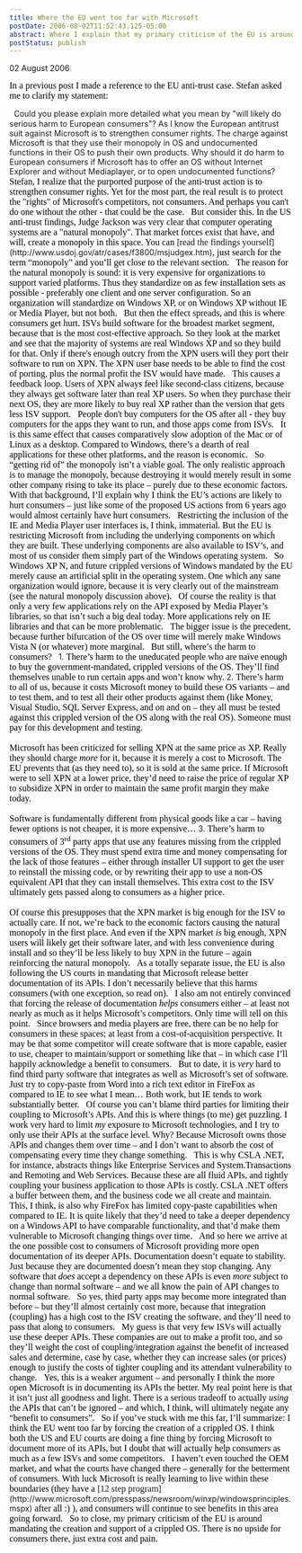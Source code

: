 ```yaml
---
title: Where the EU went too far with Microsoft
postDate: 2006-08-02T11:52:43.125-05:00
abstract: Where I explain that my primary criticism of the EU is around mandating the creation and support of a crippled OS. There is no upside for consumers there, just extra cost and pain.
postStatus: publish
---
```

02 August 2006

<font face="Times New Roman" color="#000000" size="3">In a previous post I made a reference to the EU anti-trust case. Stefan asked me to clarify my statement:</font>

<?xml:namespace prefix = o ns = "urn:schemas-microsoft-com:office:office" /><o:p><font face="Times New Roman" color="#000000" size="3">&nbsp;</font></o:p>

Could you please explain more detailed what you mean by "will likely do serious harm to European consumers"? As I know the European antitrust suit against Microsoft is to strengthen consumer rights. The charge against Microsoft is that they use their monopoly in OS and undocumented functions in their OS to push their own products. Why should it do harm to European consumers if Microsoft has to offer an OS without Internet Explorer and without Mediaplayer, or to open undocumented functions?

<o:p><font face="Times New Roman" color="#000000" size="3">&nbsp;</font></o:p>

<font size="3"><font color="#000000"><font face="Times New Roman">Stefan, I realize that the purported purpose of the anti-trust action is to strengthen consumer rights. Yet for the most part, the real result is to protect the "rights" of Microsoft's competitors, not consumers. And perhaps you can't do one without the other - that could be the case.<o:p></o:p></font></font></font>

<o:p><font face="Times New Roman" color="#000000" size="3">&nbsp;</font></o:p>

<font face="Times New Roman" color="#000000" size="3">But consider this. In the <?xml:namespace prefix = st1 ns = "urn:schemas-microsoft-com:office:smarttags" /><st1:country-region w:st="on"><st1:place w:st="on">US</st1:place></st1:country-region> anti-trust findings, Judge Jackson was very clear that computer operating systems are a "natural monopoly". That market forces exist that have, and will, create a monopoly in this space. You can </font>[<font face="Times New Roman" size="3">read the findings yourself</font>](http://www.usdoj.gov/atr/cases/f3800/msjudgex.htm)<font size="3"><font color="#000000"><font face="Times New Roman">, just search for the term “monopoly” and you’ll get close to the relevant section.<o:p></o:p></font></font></font>

<o:p><font face="Times New Roman" color="#000000" size="3">&nbsp;</font></o:p>

<font size="3"><font color="#000000"><font face="Times New Roman">The reason for the natural monopoly is sound: it is very expensive for organizations to support varied platforms. Thus they standardize on as few installation sets as possible - preferably one client and one server configuration. So an organization will standardize on Windows XP, or on Windows XP without IE or Media Player, but not both.<o:p></o:p></font></font></font>

<o:p><font face="Times New Roman" color="#000000" size="3">&nbsp;</font></o:p>

<font size="3"><font color="#000000"><font face="Times New Roman">But then the effect spreads, and this is where consumers get hurt. ISVs build software for the broadest market segment, because that is the most cost-effective approach. So they look at the market and see that the majority of systems are real Windows XP and so they build for that. Only if there's enough outcry from the XPN users will they port their software to run on XPN. The XPN user base needs to be able to find the cost of porting, plus the normal profit the ISV would have made.<o:p></o:p></font></font></font>

<o:p><font face="Times New Roman" color="#000000" size="3">&nbsp;</font></o:p>

<font size="3"><font color="#000000"><font face="Times New Roman">This causes a feedback loop. Users of XPN always feel like second-class citizens, because they always get software later than real XP users. So when they purchase their next OS, they are more likely to buy real XP rather than the version that gets less ISV support.<o:p></o:p></font></font></font>

<o:p><font face="Times New Roman" color="#000000" size="3">&nbsp;</font></o:p>

<font face="Times New Roman" color="#000000" size="3">People don't buy computers for the OS after all - they buy computers for the apps they want to run, and those apps come from ISVs.</font>

<o:p><font face="Times New Roman" color="#000000" size="3">&nbsp;</font></o:p>

<font face="Times New Roman" color="#000000" size="3">It is this same effect that causes comparatively slow adoption of the Mac or of Linux as a desktop. Compared to Windows, there’s a dearth of real applications for these other platforms, and the reason is economic.</font>

<o:p><font face="Times New Roman" color="#000000" size="3">&nbsp;</font></o:p>

<font face="Times New Roman" color="#000000" size="3">So “getting rid of” the monopoly isn’t a viable goal. The only realistic approach is to manage the monopoly, because destroying it would merely result in some other company rising to take its place – purely due to these economic factors.</font>

<o:p><font face="Times New Roman" color="#000000" size="3">&nbsp;</font></o:p>

<font face="Times New Roman" color="#000000" size="3">With that background, I’ll explain why I think the EU’s actions are likely to hurt consumers – just like some of the proposed <st1:country-region w:st="on"><st1:place w:st="on">US</st1:place></st1:country-region> actions from 6 years ago would almost certainly have hurt consumers.</font>

<o:p><font face="Times New Roman" color="#000000" size="3">&nbsp;</font></o:p>

<font face="Times New Roman" color="#000000" size="3">Restricting the inclusion of the IE and Media Player user interfaces is, I think, immaterial. But the EU is restricting Microsoft from including the underlying components on which they are built. These underlying components are also available to ISV’s, and most of us consider them simply part of the Windows operating system.</font>

<o:p><font face="Times New Roman" color="#000000" size="3">&nbsp;</font></o:p>

<font face="Times New Roman" color="#000000" size="3">So Windows XP N, and future crippled versions of Windows mandated by the EU merely cause an artificial split in the operating system. One which any sane organization would ignore, because it is very clearly out of the mainstream (see the natural monopoly discussion above).</font>

<o:p><font face="Times New Roman" color="#000000" size="3">&nbsp;</font></o:p>

<font face="Times New Roman" color="#000000" size="3">Of course the reality is that only a very few applications rely on the API exposed by Media Player’s libraries, so that isn’t such a big deal today. More applications rely on IE libraries and that can be more problematic.</font>

<o:p><font face="Times New Roman" color="#000000" size="3">&nbsp;</font></o:p>

<font face="Times New Roman" color="#000000" size="3">The bigger issue is the precedent, because further bifurcation of the OS over time will merely make Windows Vista N (or whatever) more marginal.</font>

<o:p><font face="Times New Roman" color="#000000" size="3">&nbsp;</font></o:p>

<font face="Times New Roman" color="#000000" size="3">But still, where’s the harm to consumers?</font>

<o:p><font face="Times New Roman" color="#000000" size="3">&nbsp;</font></o:p>

1. <font face="Times New Roman" color="#000000" size="3">There’s harm to the uneducated people who are naïve enough to buy the government-mandated, crippled versions of the OS. They’ll find themselves unable to run certain apps and won’t know why.</font>
2. <font face="Times New Roman" color="#000000" size="3">There’s harm to all of us, because it costs Microsoft money to build these OS variants – and to test them, and to test all their other products against them (like Money, Visual Studio, SQL Server Express, and on and on – they all must be tested against this crippled version of the OS along with the real OS). Someone must pay for this development and testing.<br><br>Microsoft has been criticized for selling XPN at the same price as XP. Really they should charge <i style="mso-bidi-font-style: normal">more</i> for it, because it is merely a cost to Microsoft. The EU prevents that (as they need to), so it is sold at the same price. If Microsoft were to sell XPN at a lower price, they’d need to raise the price of regular XP to subsidize XPN in order to maintain the same profit margin they make today. <br><br>Software is fundamentally different from physical goods like a car – having fewer options is not cheaper, it is more expensive…</font>
3. <font face="Times New Roman" color="#000000" size="3">There’s harm to consumers of 3<sup>rd</sup> party apps that use any features missing from the crippled versions of the OS. They must spend extra time and money compensating for the lack of those features – either through installer UI support to get the user to reinstall the missing code, or by rewriting their app to use a non-OS equivalent API that they can install themselves. This extra cost to the ISV ultimately gets passed along to consumers as a higher price.<br><br>Of course this presupposes that the XPN market is big enough for the ISV to actually care. If not, we’re back to the economic factors causing the natural monopoly in the first place. And even if the XPN market <i style="mso-bidi-font-style: normal">is</i> big enough, XPN users will likely get their software later, and with less convenience during install and so they’ll be less likely to buy XPN in the future – again reinforcing the natural monopoly.</font>


<o:p><font face="Times New Roman" color="#000000" size="3">&nbsp;</font></o:p>

<font face="Times New Roman" color="#000000" size="3">As a totally separate issue, the EU is also following the <st1:country-region w:st="on"><st1:place w:st="on">US</st1:place></st1:country-region> courts in mandating that Microsoft release better documentation of its APIs. I don’t necessarily believe that this harms consumers (with one exception, so read on).</font>

<o:p><font face="Times New Roman" color="#000000" size="3">&nbsp;</font></o:p>

<font face="Times New Roman" color="#000000" size="3">I also am not entirely convinced that forcing the release of documentation <i style="mso-bidi-font-style: normal">helps</i> consumers either – at least not nearly as much as it helps Microsoft’s competitors. Only time will tell on this point.</font>

<o:p><font face="Times New Roman" color="#000000" size="3">&nbsp;</font></o:p>

<font face="Times New Roman" color="#000000" size="3">Since browsers and media players are free, there can be no help for consumers in these spaces; at least from a cost-of-acquisition perspective. It may be that some competitor will create software that is more capable, easier to use, cheaper to maintain/support or something like that – in which case I’ll happily acknowledge a benefit to consumers.</font>

<o:p><font face="Times New Roman" color="#000000" size="3">&nbsp;</font></o:p>

<font face="Times New Roman" color="#000000" size="3">But to date, it is <i style="mso-bidi-font-style: normal">very</i> hard to find third party software that integrates as well as Microsoft’s set of software. Just try to copy-paste from Word into a rich text editor in FireFox as compared to IE to see what I mean… Both work, but IE tends to work substantially better.</font>

<o:p><font face="Times New Roman" color="#000000" size="3">&nbsp;</font></o:p>

<font face="Times New Roman" color="#000000" size="3">Of course you can’t blame third parties for limiting their coupling to Microsoft’s APIs. And this is where things (to me) get puzzling. I work very hard to limit <i style="mso-bidi-font-style: normal">my</i> exposure to Microsoft technologies, and I try to only use their APIs at the surface level. Why? Because Microsoft owns those APIs and changes them over time – and I don’t want to absorb the cost of compensating every time they change something.</font>

<o:p><font face="Times New Roman" color="#000000" size="3">&nbsp;</font></o:p>

<font face="Times New Roman" color="#000000" size="3">This is why CSLA .NET, for instance, abstracts things like Enterprise Services and System.Transactions and Remoting and Web Services. Because these are all fluid APIs, and tightly coupling your business application to those APIs is costly. CSLA .NET offers a buffer between them, and the business code we all create and maintain.</font>

<o:p><font face="Times New Roman" color="#000000" size="3">&nbsp;</font></o:p>

<font face="Times New Roman" color="#000000" size="3">This, I think, is also why FireFox has limited copy-paste capabilities when compared to IE. It is quite likely that they’d need to take a deeper dependency on a Windows API to have comparable functionality, and that’d make them vulnerable to Microsoft changing things over time.</font>

<o:p><font face="Times New Roman" color="#000000" size="3">&nbsp;</font></o:p>

<font face="Times New Roman" color="#000000" size="3">And so here we arrive at the one possible cost to consumers of Microsoft providing more open documentation of its deeper APIs. Documentation doesn’t equate to stability. Just because they are documented doesn’t mean they stop changing. Any software that <i style="mso-bidi-font-style: normal">does</i> accept a dependency on these APIs is even <i style="mso-bidi-font-style: normal">more</i> subject to change than normal software – and we all know the pain of API changes to normal software.</font>

<o:p><font face="Times New Roman" color="#000000" size="3">&nbsp;</font></o:p>

<font face="Times New Roman" color="#000000" size="3">So yes, third party apps may become more integrated than before – but they’ll almost certainly cost more, because that integration (coupling) has a high cost to the ISV creating the software, and they’ll need to pass that along to consumers.</font>

<o:p><font face="Times New Roman" color="#000000" size="3">&nbsp;</font></o:p>

<font face="Times New Roman" color="#000000" size="3">My guess is that very few ISVs will actually use these deeper APIs. These companies are out to make a profit too, and so they’ll weight the cost of coupling/integration against the benefit of increased sales and determine, case by case, whether they can increase sales (or prices) enough to justify the costs of tighter coupling and its attendant vulnerability to change.</font>

<o:p><font face="Times New Roman" color="#000000" size="3">&nbsp;</font></o:p>

<font face="Times New Roman" color="#000000" size="3">Yes, this is a weaker argument – and personally I think the more open Microsoft is in documenting its APIs the better. My real point here is that it isn’t just all goodness and light. There is a serious tradeoff to actually <i style="mso-bidi-font-style: normal">using</i> the APIs that can’t be ignored – and which, I think, will ultimately negate any “benefit to consumers”.</font>

<o:p><font face="Times New Roman" color="#000000" size="3">&nbsp;</font></o:p>

<font face="Times New Roman" color="#000000" size="3">So if you’ve stuck with me this far, I’ll summarize: I think the EU went too far by forcing the creation of a crippled OS. I think both the US and EU courts are doing a fine thing by forcing Microsoft to document more of its APIs, but I doubt that will actually help consumers as much as a few ISVs and some competitors.</font>

<o:p><font face="Times New Roman" color="#000000" size="3">&nbsp;</font></o:p>

<font face="Times New Roman" color="#000000" size="3">I haven’t even touched the OEM market, and what the courts have changed there – generally for the betterment of consumers. With luck Microsoft is really learning to live within these boundaries (they have a </font>[<font face="Times New Roman" size="3">12 step program</font>](http://www.microsoft.com/presspass/newsroom/winxp/windowsprinciples.mspx)<font face="Times New Roman" color="#000000" size="3"> after all :) ), and consumers will continue to see benefits in this area going forward.</font>

<o:p><font face="Times New Roman" color="#000000" size="3">&nbsp;</font></o:p>

<font face="Times New Roman" color="#000000" size="3">So to close, my primary criticism of the EU is around mandating the creation and support of a crippled OS. There is no upside for consumers there, just extra cost and pain.</font>
